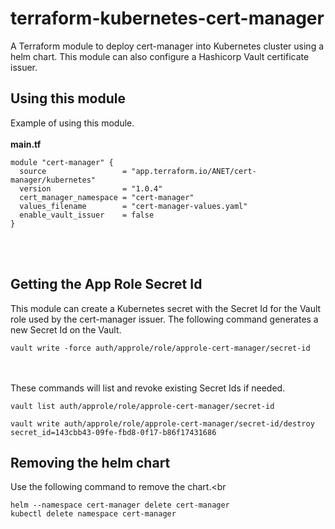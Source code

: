 # terraform-kubernetes-cert-manager
A Terraform module to deploy cert-manager into Kubernetes cluster using a helm chart.  This module can also configure a Hashicorp Vault certificate issuer.


## Using this module
Example of using this module.<br><br>
<b>main.tf</b> <br>
```
module "cert-manager" {
  source                 = "app.terraform.io/ANET/cert-manager/kubernetes"
  version                = "1.0.4"
  cert_manager_namespace = "cert-manager"
  values_filename        = "cert-manager-values.yaml"
  enable_vault_issuer    = false
}
```
<br><br>

## Getting the App Role Secret Id
This module can create a Kubernetes secret with the Secret Id for the Vault role used by the cert-manager issuer.  The following command generates a new Secret Id on the Vault.<br>
```
vault write -force auth/approle/role/approle-cert-manager/secret-id
```
<br><br>
These commands will list and revoke existing Secret Ids if needed.<br>
```
vault list auth/approle/role/approle-cert-manager/secret-id

vault write auth/approle/role/approle-cert-manager/secret-id/destroy secret_id=143cbb43-09fe-fbd8-0f17-b86f17431686
```

## Removing the helm chart
Use the following command to remove the chart.<br
```
helm --namespace cert-manager delete cert-manager
kubectl delete namespace cert-manager                                    
```
